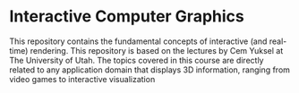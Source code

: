 # Interactive Computer Graphics

This repository contains the fundamental concepts of interactive (and real-time) rendering. This repository is based on the lectures by Cem Yuksel at The University of Utah.
The topics covered in this course are directly related to any application domain that displays 3D information, ranging from video games to interactive visualization
